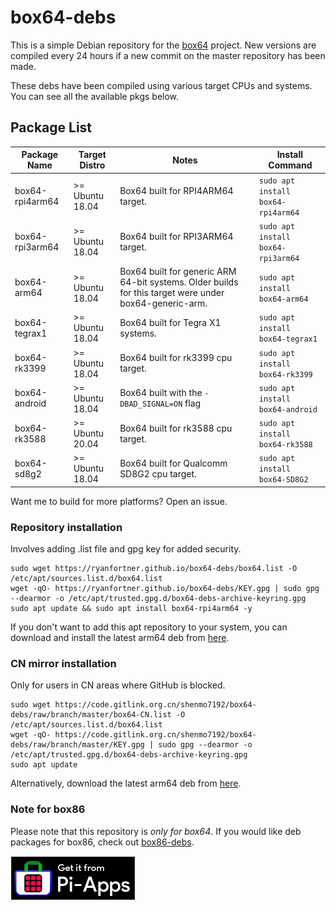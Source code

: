 # box64-debs

This is a simple Debian repository for the [box64](https://github.com/ptitSeb/box64) project. New versions are compiled every 24 hours if a new commit on the master repository has been made.

These debs have been compiled using various target CPUs and systems. You can see all the available pkgs below.

## Package List
Package Name | Target Distro | Notes | Install Command |
------------ | ------------- | ------------- | ------------- |
| box64-rpi4arm64 | >= Ubuntu 18.04 | Box64 built for RPI4ARM64 target. | `sudo apt install box64-rpi4arm64` |
| box64-rpi3arm64 | >= Ubuntu 18.04 | Box64 built for RPI3ARM64 target. | `sudo apt install box64-rpi3arm64` |
| box64-arm64 | >= Ubuntu 18.04 | Box64 built for generic ARM 64-bit systems. Older builds for this target were under box64-generic-arm. | `sudo apt install box64-arm64` |
| box64-tegrax1 | >= Ubuntu 18.04 | Box64 built for Tegra X1 systems. | `sudo apt install box64-tegrax1` |
| box64-rk3399 | >= Ubuntu 18.04 | Box64 built for rk3399 cpu target. | `sudo apt install box64-rk3399` |
| box64-android | >= Ubuntu 18.04 | Box64 built with the `-DBAD_SIGNAL=ON` flag | `sudo apt install box64-android` |
| box64-rk3588 | >= Ubuntu 20.04 | Box64 built for rk3588 cpu target. | `sudo apt install box64-rk3588` |
| box64-sd8g2   | >= Ubuntu 18.04 | Box64 built for Qualcomm SD8G2 cpu target.  | `sudo apt install box64-SD8G2`   |

Want me to build for more platforms? Open an issue. 

### Repository installation
Involves adding .list file and gpg key for added security.
```
sudo wget https://ryanfortner.github.io/box64-debs/box64.list -O /etc/apt/sources.list.d/box64.list
wget -qO- https://ryanfortner.github.io/box64-debs/KEY.gpg | sudo gpg --dearmor -o /etc/apt/trusted.gpg.d/box64-debs-archive-keyring.gpg 
sudo apt update && sudo apt install box64-rpi4arm64 -y
```
If you don't want to add this apt repository to your system, you can download and install the latest arm64 deb from [here](https://github.com/ryanfortner/box64-debs/tree/master/debian).

### CN mirror installation
Only for users in CN areas where GitHub is blocked.
```
sudo wget https://code.gitlink.org.cn/shenmo7192/box64-debs/raw/branch/master/box64-CN.list -O /etc/apt/sources.list.d/box64.list
wget -qO- https://code.gitlink.org.cn/shenmo7192/box64-debs/raw/branch/master/KEY.gpg | sudo gpg --dearmor -o /etc/apt/trusted.gpg.d/box64-debs-archive-keyring.gpg 
sudo apt update
```
Alternatively, download the latest arm64 deb from [here](https://code.gitlink.org.cn/shenmo7192/box64-debs/src/branch/master/debian).

### Note for box86

Please note that this repository is *only for box64*. If you would like deb packages for box86, check out [box86-debs](https://github.com/ryanfortner/box86-debs).

[![badge](https://github.com/Botspot/pi-apps/blob/master/icons/badge.png?raw=true)](https://github.com/Botspot/pi-apps)  
